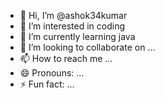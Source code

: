- 👋 Hi, I’m @ashok34kumar
- 👀 I’m interested in coding
- 🌱 I’m currently learning java
- 💞️ I’m looking to collaborate on ...
- 📫 How to reach me ...
- 😄 Pronouns: ...
- ⚡ Fun fact: ...

<!---
ashok34kumar/ashok34kumar is a ✨ special ✨ repository because its `README.md` (this file) appears on your GitHub profile.
You can click the Preview link to take a look at your changes.
--->
